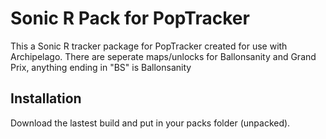 # Sonic R Pack for PopTracker

This a Sonic R tracker package for PopTracker created for use with Archipelago.
There are seperate maps/unlocks for Ballonsanity and Grand Prix, anything ending in "BS" is Ballonsanity

## Installation

Download the lastest build and put in your packs folder (unpacked).
